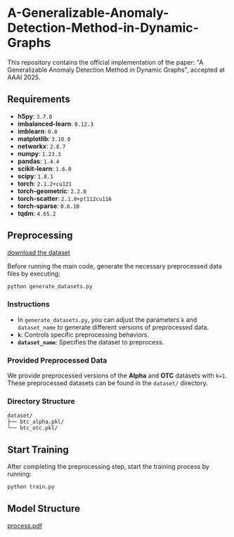 # A-Generalizable-Anomaly-Detection-Method-in-Dynamic-Graphs
This repository contains the official implementation of the paper: "A Generalizable Anomaly Detection Method in Dynamic Graphs", accepted at AAAI 2025.
## Requirements

- **h5py**: `3.7.0`  
- **imbalanced-learn**: `0.12.3`  
- **imblearn**: `0.0`  
- **matplotlib**: `3.10.0`  
- **networkx**: `2.8.7`  
- **numpy**: `1.23.3`  
- **pandas**: `1.4.4`  
- **scikit-learn**: `1.6.0`  
- **scipy**: `1.8.1`  
- **torch**: `2.1.2+cu121`  
- **torch-geometric**: `2.2.0`  
- **torch-scatter**: `2.1.0+pt112cu116`  
- **torch-sparse**: `0.6.18`  
- **tqdm**: `4.65.2`  

## Preprocessing

[download the dataset](https://drive.google.com/drive/folders/1nJGwX0QaWZY3RH8JfqogJYMbq9PXkYhC?usp=sharing)

Before running the main code, generate the necessary preprocessed data files by executing:

```bash
python generate_datasets.py
```

### Instructions
- In `generate_datasets.py`, you can adjust the parameters `k` and `dataset_name` to generate different versions of preprocessed data.
- **`k`**: Controls specific preprocessing behaviors.
- **`dataset_name`**: Specifies the dataset to preprocess.

### Provided Preprocessed Data
We provide preprocessed versions of the **Alpha** and **OTC** datasets with `k=1`.  
These preprocessed datasets can be found in the `dataset/` directory.

### Directory Structure
```plaintext
dataset/
├── btc_alpha.pkl/
└── btc_otc.pkl/
```

## Start Training

After completing the preprocessing step, start the training process by running:

```bash
python train.py
```

## Model Structure
[process.pdf](https://github.com/user-attachments/files/18140405/process.pdf)

